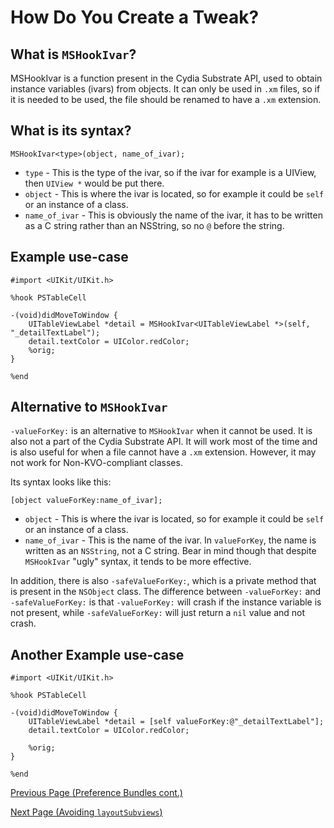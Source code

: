 # How Do You Create a Tweak?

## What is `MSHookIvar`?

MSHookIvar is a function present in the Cydia Substrate API, used to obtain instance variables (ivars) from objects. It can only be used in `.xm` files, so if it is needed to be used, the file should be renamed to have a `.xm` extension.

## What is its syntax?

```objc
MSHookIvar<type>(object, name_of_ivar);
```

* `type` - This is the type of the ivar, so if the ivar for example is a UIView, then `UIView *` would be put there.
* `object` - This is where the ivar is located, so for example it could be `self` or an instance of a class.
* `name_of_ivar` - This is obviously the name of the ivar, it has to be written as a C string rather than an NSString, so no `@` before the string.

## Example use-case

```objc
#import <UIKit/UIKit.h>

%hook PSTableCell

-(void)didMoveToWindow {
    UITableViewLabel *detail = MSHookIvar<UITableViewLabel *>(self, "_detailTextLabel");
    detail.textColor = UIColor.redColor;
    %orig;
}

%end
```

## Alternative to `MSHookIvar`

`-valueForKey:` is an alternative to `MSHookIvar` when it cannot be used. It is also not a part of the Cydia Substrate API. It will work most of the time and is also useful for when a file cannot have a `.xm` extension. However, it may not work for Non-KVO-compliant classes.

Its syntax looks like this:

```objc
[object valueForKey:name_of_ivar];
```

* `object` - This is where the ivar is located, so for example it could be `self` or an instance of a class.
* `name_of_ivar` - This is the name of the ivar. In `valueForKey`, the name is written as an `NSString`, not a C string. Bear in mind though that despite `MSHookIvar` "ugly" syntax, it tends to be more effective.

In addition, there is also `-safeValueForKey:`, which is a private method that is present in the `NSObject` class. The difference between `-valueForKey:` and `-safeValueForKey:` is that `-valueForKey:` will crash if the instance variable is not present, while `-safeValueForKey:` will just return a `nil` value and not crash.

## Another Example use-case

```objc
#import <UIKit/UIKit.h>

%hook PSTableCell

-(void)didMoveToWindow {
    UITableViewLabel *detail = [self valueForKey:@"_detailTextLabel"];
    detail.textColor = UIColor.redColor;

    %orig;
}

%end
```

[Previous Page (Preference Bundles cont.)](./preference_bundles_cont.md)

[Next Page (Avoiding `layoutSubviews`)](./no_layoutsubviews.md)
